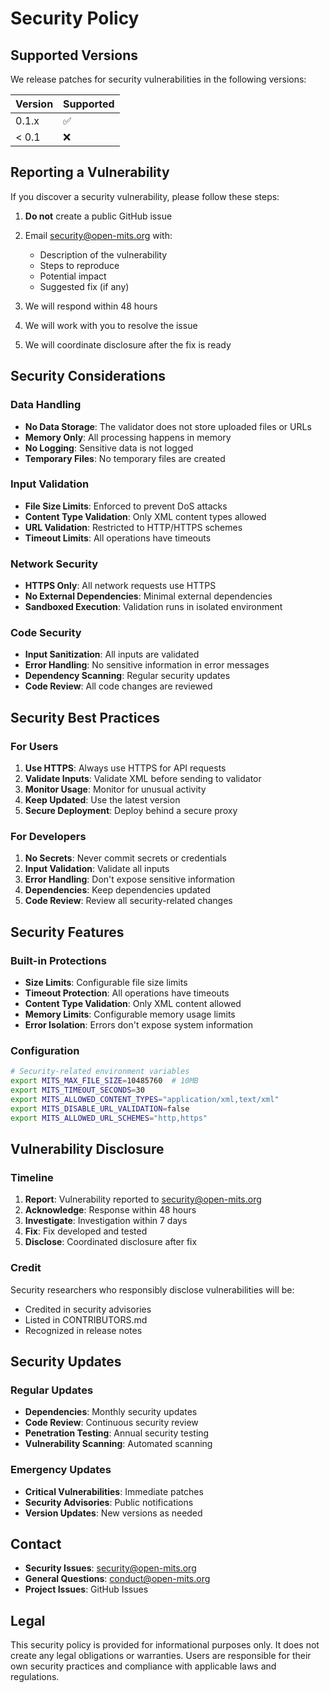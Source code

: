 # Security Policy

## Supported Versions

We release patches for security vulnerabilities in the following versions:

| Version | Supported          |
| ------- | ------------------ |
| 0.1.x   | :white_check_mark: |
| < 0.1   | :x:                |

## Reporting a Vulnerability

If you discover a security vulnerability, please follow these steps:

1. **Do not** create a public GitHub issue
2. Email security@open-mits.org with:
   - Description of the vulnerability
   - Steps to reproduce
   - Potential impact
   - Suggested fix (if any)

3. We will respond within 48 hours
4. We will work with you to resolve the issue
5. We will coordinate disclosure after the fix is ready

## Security Considerations

### Data Handling

- **No Data Storage**: The validator does not store uploaded files or URLs
- **Memory Only**: All processing happens in memory
- **No Logging**: Sensitive data is not logged
- **Temporary Files**: No temporary files are created

### Input Validation

- **File Size Limits**: Enforced to prevent DoS attacks
- **Content Type Validation**: Only XML content types allowed
- **URL Validation**: Restricted to HTTP/HTTPS schemes
- **Timeout Limits**: All operations have timeouts

### Network Security

- **HTTPS Only**: All network requests use HTTPS
- **No External Dependencies**: Minimal external dependencies
- **Sandboxed Execution**: Validation runs in isolated environment

### Code Security

- **Input Sanitization**: All inputs are validated
- **Error Handling**: No sensitive information in error messages
- **Dependency Scanning**: Regular security updates
- **Code Review**: All code changes are reviewed

## Security Best Practices

### For Users

1. **Use HTTPS**: Always use HTTPS for API requests
2. **Validate Inputs**: Validate XML before sending to validator
3. **Monitor Usage**: Monitor for unusual activity
4. **Keep Updated**: Use the latest version
5. **Secure Deployment**: Deploy behind a secure proxy

### For Developers

1. **No Secrets**: Never commit secrets or credentials
2. **Input Validation**: Validate all inputs
3. **Error Handling**: Don't expose sensitive information
4. **Dependencies**: Keep dependencies updated
5. **Code Review**: Review all security-related changes

## Security Features

### Built-in Protections

- **Size Limits**: Configurable file size limits
- **Timeout Protection**: All operations have timeouts
- **Content Type Validation**: Only XML content allowed
- **Memory Limits**: Configurable memory usage limits
- **Error Isolation**: Errors don't expose system information

### Configuration

```bash
# Security-related environment variables
export MITS_MAX_FILE_SIZE=10485760  # 10MB
export MITS_TIMEOUT_SECONDS=30
export MITS_ALLOWED_CONTENT_TYPES="application/xml,text/xml"
export MITS_DISABLE_URL_VALIDATION=false
export MITS_ALLOWED_URL_SCHEMES="http,https"
```

## Vulnerability Disclosure

### Timeline

1. **Report**: Vulnerability reported to security@open-mits.org
2. **Acknowledge**: Response within 48 hours
3. **Investigate**: Investigation within 7 days
4. **Fix**: Fix developed and tested
5. **Disclose**: Coordinated disclosure after fix

### Credit

Security researchers who responsibly disclose vulnerabilities will be:
- Credited in security advisories
- Listed in CONTRIBUTORS.md
- Recognized in release notes

## Security Updates

### Regular Updates

- **Dependencies**: Monthly security updates
- **Code Review**: Continuous security review
- **Penetration Testing**: Annual security testing
- **Vulnerability Scanning**: Automated scanning

### Emergency Updates

- **Critical Vulnerabilities**: Immediate patches
- **Security Advisories**: Public notifications
- **Version Updates**: New versions as needed

## Contact

- **Security Issues**: security@open-mits.org
- **General Questions**: conduct@open-mits.org
- **Project Issues**: GitHub Issues

## Legal

This security policy is provided for informational purposes only. It does not create any legal obligations or warranties. Users are responsible for their own security practices and compliance with applicable laws and regulations.
